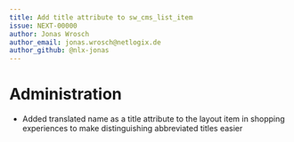 ```yaml
---
title: Add title attribute to sw_cms_list_item
issue: NEXT-00000
author: Jonas Wrosch
author_email: jonas.wrosch@netlogix.de
author_github: @nlx-jonas
---
```

# Administration
* Added translated name as a title attribute to the layout item in shopping experiences to make distinguishing abbreviated titles easier 
